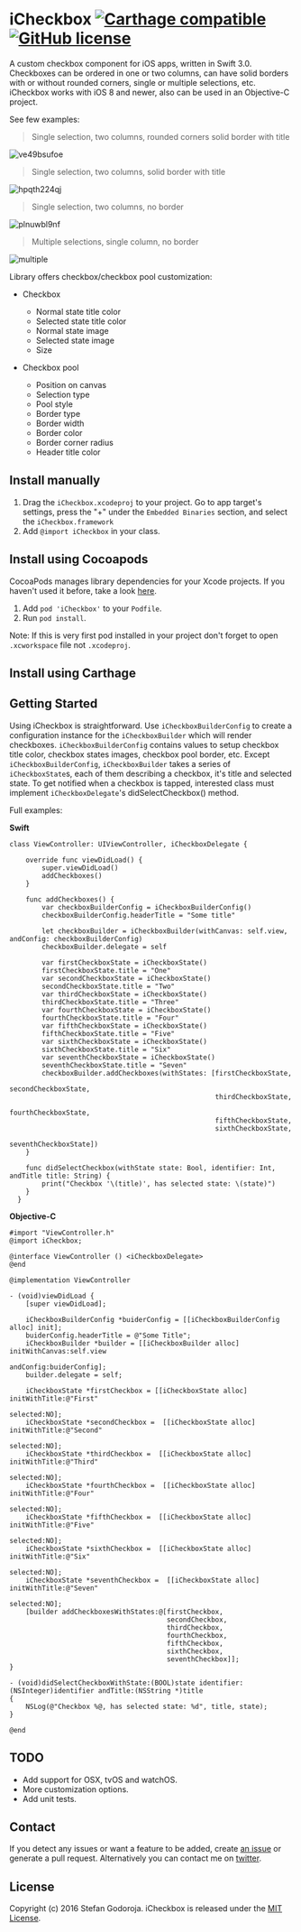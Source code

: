 iCheckbox [![Carthage compatible](https://img.shields.io/badge/Carthage-compatible-4BC51D.svg?style=flat)](https://github.com/Carthage/Carthage) [![GitHub license](https://img.shields.io/badge/license-MIT-lightgrey.svg)](https://raw.githubusercontent.com/mancunianetz/iCheckbox/master/LICENSE)
========

A custom checkbox component for iOS apps, written in Swift 3.0.
Checkboxes can be ordered in one or two columns, can have solid borders with or without rounded corners, single or multiple selections, etc. iCheckbox works with iOS 8 and newer, also can be used in an Objective-C project.

See few examples:
> Single selection, two columns, rounded corners solid border with title

![ve49bsufoe](https://cloud.githubusercontent.com/assets/2619031/19113388/ac35c482-8b09-11e6-8068-3a586e90f897.gif)

> Single selection, two columns, solid border with title

![hpqth224qj](https://cloud.githubusercontent.com/assets/2619031/19113390/ac36191e-8b09-11e6-9d2b-09bb31d15d83.gif)

> Single selection, two columns, no border

![plnuwbl9nf](https://cloud.githubusercontent.com/assets/2619031/19113389/ac35f39e-8b09-11e6-8236-e2e17206d2ba.gif)

> Multiple selections, single column, no border

![multiple](https://cloud.githubusercontent.com/assets/2619031/19113392/ac3ac22a-8b09-11e6-8c18-11d0ed38e43e.gif)

Library offers checkbox/checkbox pool customization:

- Checkbox

  - Normal state title color
  - Selected state title color
  - Normal state image
  - Selected state image
  - Size


- Checkbox pool
  - Position on canvas
  - Selection type
  - Pool style
  - Border type
  - Border width
  - Border color
  - Border corner radius
  - Header title color

Install manually
------
1. Drag the `iCheckbox.xcodeproj` to your project. Go to app target's settings, press the "+" under the `Embedded Binaries` section, and select the `iCheckbox.framework`
2. Add `@import iCheckbox` in your class.

Install using Cocoapods
------
CocoaPods manages library dependencies for your Xcode projects. If you haven't used it before, take a look [here](https://guides.cocoapods.org/using/getting-started.html).

1. Add `pod 'iCheckbox'` to your `Podfile`.
2. Run `pod install`.

Note: If this is very first pod installed in your project don't
forget to open `.xcworkspace` file not `.xcodeproj`.

Install using Carthage
-----


Getting Started
------
Using iCheckbox is straightforward. Use `iCheckboxBuilderConfig` to create a configuration instance for the `iCheckboxBuilder` which will render checkboxes. `iCheckboxBuilderConfig` contains values to setup checkbox title color, checkbox states images, checkbox pool border, etc. Except `iCheckboxBuilderConfig`, `iCheckboxBuilder` takes a series of `iCheckboxState`s, each of them describing a checkbox, it's title and selected state. To get notified when a checkbox is tapped, interested class must implement `iCheckboxDelegate`'s didSelectCheckbox() method.

Full examples:

**Swift**
```
class ViewController: UIViewController, iCheckboxDelegate {

    override func viewDidLoad() {
        super.viewDidLoad()
        addCheckboxes()
    }

    func addCheckboxes() {
        var checkboxBuilderConfig = iCheckboxBuilderConfig()
        checkboxBuilderConfig.headerTitle = "Some title"

        let checkboxBuilder = iCheckboxBuilder(withCanvas: self.view, andConfig: checkboxBuilderConfig)
        checkboxBuilder.delegate = self

        var firstCheckboxState = iCheckboxState()
        firstCheckboxState.title = "One"
        var secondCheckboxState = iCheckboxState()
        secondCheckboxState.title = "Two"
        var thirdCheckboxState = iCheckboxState()
        thirdCheckboxState.title = "Three"
        var fourthCheckboxState = iCheckboxState()
        fourthCheckboxState.title = "Four"
        var fifthCheckboxState = iCheckboxState()
        fifthCheckboxState.title = "Five"
        var sixthCheckboxState = iCheckboxState()
        sixthCheckboxState.title = "Six"
        var seventhCheckboxState = iCheckboxState()
        seventhCheckboxState.title = "Seven"
        checkboxBuilder.addCheckboxes(withStates: [firstCheckboxState,
                                                   secondCheckboxState,
                                                   thirdCheckboxState,
                                                   fourthCheckboxState,
                                                   fifthCheckboxState,
                                                   sixthCheckboxState,
                                                   seventhCheckboxState])
    }

    func didSelectCheckbox(withState state: Bool, identifier: Int, andTitle title: String) {
        print("Checkbox '\(title)', has selected state: \(state)")
    }
  }
```
**Objective-C**
```
#import "ViewController.h"
@import iCheckbox;

@interface ViewController () <iCheckboxDelegate>
@end

@implementation ViewController

- (void)viewDidLoad {
    [super viewDidLoad];

    iCheckboxBuilderConfig *buiderConfig = [[iCheckboxBuilderConfig alloc] init];
    buiderConfig.headerTitle = @"Some Title";
    iCheckboxBuilder *builder = [[iCheckboxBuilder alloc] initWithCanvas:self.view
                                                               andConfig:buiderConfig];
    builder.delegate = self;

    iCheckboxState *firstCheckbox = [[iCheckboxState alloc] initWithTitle:@"First"
                                                                 selected:NO];
    iCheckboxState *secondCheckbox =  [[iCheckboxState alloc] initWithTitle:@"Second"
                                                                  selected:NO];
    iCheckboxState *thirdCheckbox =  [[iCheckboxState alloc] initWithTitle:@"Third"
                                                                  selected:NO];
    iCheckboxState *fourthCheckbox =  [[iCheckboxState alloc] initWithTitle:@"Four"
                                                                  selected:NO];
    iCheckboxState *fifthCheckbox =  [[iCheckboxState alloc] initWithTitle:@"Five"
                                                                  selected:NO];
    iCheckboxState *sixthCheckbox =  [[iCheckboxState alloc] initWithTitle:@"Six"
                                                                  selected:NO];
    iCheckboxState *seventhCheckbox =  [[iCheckboxState alloc] initWithTitle:@"Seven"
                                                                  selected:NO];
    [builder addCheckboxesWithStates:@[firstCheckbox,
                                       secondCheckbox,
                                       thirdCheckbox,
                                       fourthCheckbox,
                                       fifthCheckbox,
                                       sixthCheckbox,
                                       seventhCheckbox]];
}

- (void)didSelectCheckboxWithState:(BOOL)state identifier:(NSInteger)identifier andTitle:(NSString *)title
{
    NSLog(@"Checkbox %@, has selected state: %d", title, state);
}

@end
```

TODO
-----
* Add support for OSX, tvOS and watchOS.
* More customization options.
* Add unit tests.

Contact
------
If you detect any issues or want a feature to be added, create [an issue](https://github.com/mancunianetz/iCheckbox/issues) or generate a pull request.
Alternatively you can contact me on [twitter](https://twitter.com/mancunianetz).

License
------

Copyright (c) 2016 Stefan Godoroja. iCheckbox is released under the [MIT License](https://raw.githubusercontent.com/mancunianetz/iCheckbox/master/LICENSE).
